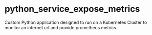 # python_service_expose_metrics
Custom Python application designed to run on a Kubernetes Cluster to monitor an internet url and provide prometheus metrics
